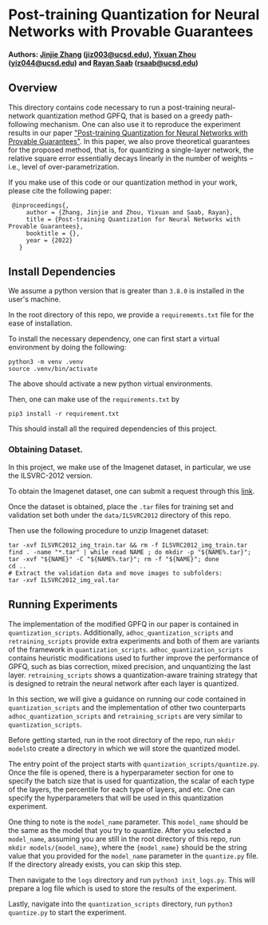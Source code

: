 # Post-training Quantization for Neural Networks with Provable Guarantees

#### Authors: [Jinjie Zhang](https://scholar.google.com/citations?user=YCR4koUAAAAJ&hl=en) (jiz003@ucsd.edu), [Yixuan Zhou](https://yixuanseanzhou.github.io/) (yiz044@ucsd.edu) and [Rayan Saab](https://mathweb.ucsd.edu/~rsaab/) (rsaab@ucsd.edu)

## Overview 
This directory contains code necessary to run a post-training neural-network quantization method GPFQ, that
is based on a greedy path-following mechanism. One can also use it to reproduce the experiment results in our paper ["Post-training Quantization for Neural Networks with Provable Guarantees"](). In this paper, we also prove theoretical guarantees for the proposed method, that is, for quantizing a single-layer network, the relative square error essentially decays linearly in the number of weights – i.e., level of over-parametrization. 

If you make use of this code or our quantization method in your work, please cite the following paper:

     @inproceedings{,
	     author = {Zhang, Jinjie and Zhou, Yixuan and Saab, Rayan},
	     title = {Post-training Quantization for Neural Networks with Provable Guarantees},
	     booktitle = {},
	     year = {2022}
	   }


## Install Dependencies
We assume a python version that is greater than `3.8.0` is installed in the user's 
machine.

In the root directory of this repo, we provide a `requirememts.txt` file for the
ease of installation.

To install the necessary dependency, one can first start a virtual environment
by doing the following: 
```
python3 -m venv .venv
source .venv/bin/activate
```
The above should activate a new python virtual environments.

Then, one can make use of the `requirements.txt` by 
```
pip3 install -r requirement.txt
```
This should install all the required dependencies of this project. 

### Obtaining Dataset.

In this project, we make use of the Imagenet dataset, 
in particular, we use the ILSVRC-2012 version. 

To obtain the Imagenet dataset, one can submit a request through this [link](https://image-net.org/request).

Once the dataset is obtained, place the `.tar` files for training set and validation set both under the `data/ILSVRC2012` directory of this repo. 

Then use the following procedure to unzip Imagenet dataset:
```
tar -xvf ILSVRC2012_img_train.tar && rm -f ILSVRC2012_img_train.tar
find . -name "*.tar" | while read NAME ; do mkdir -p "${NAME%.tar}"; tar -xvf "${NAME}" -C "${NAME%.tar}"; rm -f "${NAME}"; done
cd ..
# Extract the validation data and move images to subfolders:
tar -xvf ILSVRC2012_img_val.tar
``` 

## Running Experiments

The implementation of the modified GPFQ in our paper is contained in `quantization_scripts`. Additionally, `adhoc_quantization_scripts` and `retraining_scripts` provide extra experiments and both of them are variants of the framework in `quantization_scripts`. `adhoc_quantization_scripts` contains heuristic modifications used to further improve the performance of GPFQ, such as bias correction, mixed precision, and unquantizing the last layer. `retraining_scripts` shows a quantization-aware training strategy that is designed to retrain the neural network after each layer is quantized. 

In this section, we will give a guidance on running our code contained in `quantization_scripts` and the implementation of other two counterparts `adhoc_quantization_scripts` and `retraining_scripts` are very similar to `quantization_scripts`.

Before getting started, run in the root directory of the repo, run `mkdir models`to create a directory in which we will store the quantized model. 

The entry point of the project starts with `quantization_scripts/quantize.py`. 
Once the file is opened, there is a hyperparameter section for one to specify the 
batch size that is used for quantization, the scalar of each type of the layers,
the percentile for each type of layers, and etc. One can specify the hyperparameters that will be used in this quantization experiment. 

One thing to note is the  `model_name` parameter. This `model_name` should be the same as the model that you try to quantize. After you selected a `model_name`, assuming you are still in the root directory of this repo, run `mkdir models/{model_name}`, where the `{model_name}` should be the string value that you provided for the `model_name` parameter in the `quantize.py` file. If the directory already exists, you can skip this step. 

Then navigate to the `logs` directory and run `python3 init_logs.py`. This will prepare a log file which is used to store the results of the experiment.

Lastly, navigate into the `quantization_scripts` directory, run `python3 quantize.py` to start the experiment.
